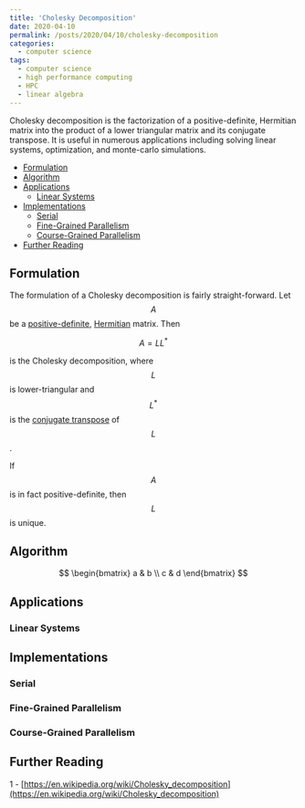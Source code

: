 ```yaml
---
title: 'Cholesky Decomposition'
date: 2020-04-10
permalink: /posts/2020/04/10/cholesky-decomposition
categories:
  - computer science
tags:
  - computer science
  - high performance computing
  - HPC
  - linear algebra
---
```


Cholesky decomposition is the factorization of a positive-definite, Hermitian matrix into the product of a lower triangular matrix and its conjugate transpose. It is useful in numerous applications including solving linear systems, optimization, and monte-carlo simulations.

- [Formulation](#formulation)
- [Algorithm](#algorithm)
- [Applications](#applications)
  - [Linear Systems](#linear-systems)
- [Implementations](#implementations)
  - [Serial](#serial)
  - [Fine-Grained Parallelism](#fine-grained-parallelism)
  - [Course-Grained Parallelism](#course-grained-parallelism)
- [Further Reading](#further-reading)

## Formulation
The formulation of a Cholesky decomposition is fairly straight-forward. Let $$A$$ be a [positive-definite](https://en.wikipedia.org/wiki/Definiteness_of_a_matrix), [Hermitian](https://en.wikipedia.org/wiki/Hermitian_matrix) matrix. Then

$$ A = LL^* $$

is the Cholesky decomposition, where $$L$$ is lower-triangular and $$L^*$$ is the [conjugate transpose](https://en.wikipedia.org/wiki/Conjugate_transpose) of $$L$$.

If $$A$$ is in fact positive-definite, then $$L$$ is unique.

## Algorithm

$$
\begin{bmatrix}
a & b \\ 
c & d 
\end{bmatrix}
$$

## Applications

### Linear Systems

## Implementations

### Serial

### Fine-Grained Parallelism

### Course-Grained Parallelism

## Further Reading
1 - [https://en.wikipedia.org/wiki/Cholesky_decomposition](https://en.wikipedia.org/wiki/Cholesky_decomposition)
